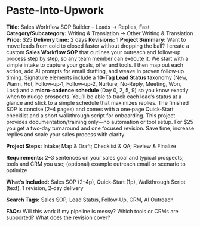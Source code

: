 # Paste-Into-Upwork

**Title:** Sales Workflow SOP Builder – Leads → Replies, Fast
**Category/Subcategory:** Writing & Translation → Other Writing & Translation
**Price:** $25
**Delivery time:** 2 days
**Revisions:** 1
**Project Summary:** Want to move leads from cold to closed faster without dropping the ball? I create a custom **Sales Workflow SOP** that outlines your outreach and follow‑up process step by step, so any team member can execute it. We start with a simple intake to capture your goals, offer and tools. I then map out each action, add AI prompts for email drafting, and weave in proven follow‑up timing. Signature elements include a **10‑Tag Lead Status** taxonomy (New, Warm, Hot, Follow‑up‑1, Follow‑up‑2, Nurture, No‑Reply, Meeting, Won, Lost) and a **micro‑cadence schedule** (Day 0, 2, 5, 9) so you know exactly when to nudge prospects. You’ll be able to track each lead’s status at a glance and stick to a simple schedule that maximizes replies. The finished SOP is concise (2–4 pages) and comes with a one‑page Quick‑Start checklist and a short walkthrough script for onboarding. This project provides documentation/training only—no automation or tool setup. For $25 you get a two‑day turnaround and one focused revision. Save time, increase replies and scale your sales process with clarity.

**Project Steps:** Intake; Map & Draft; Checklist & QA; Review & Finalize

**Requirements:** 2–3 sentences on your sales goal and typical prospects; tools and CRM you use; (optional) example outreach email or scenario to optimize

**What’s Included:** Sales SOP (2–4p), Quick‑Start (1p), Walkthrough Script (text), 1 revision, 2‑day delivery

**Search Tags:** Sales SOP, Lead Status, Follow‑Up, CRM, AI Outreach

**FAQs:** Will this work if my pipeline is messy? Which tools or CRMs are supported? What does the revision cover?
